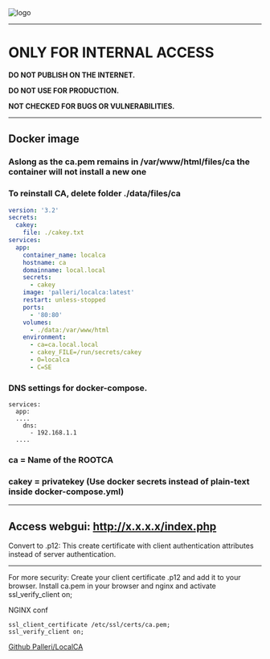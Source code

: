 
<img alt="logo" src="https://i.imgur.com/JwNEO4r.png">

-----------------------------------------------------------------------
# ONLY FOR INTERNAL ACCESS
<b>DO NOT PUBLISH ON THE INTERNET.</b>

<b>DO NOT USE FOR PRODUCTION.</b>

<b>NOT CHECKED FOR BUGS OR VULNERABILITIES.</b>


-----------------------------------------------------------------------
## Docker image
### Aslong as the ca.pem remains in /var/www/html/files/ca the container will not install a new one
### To reinstall CA, delete folder ./data/files/ca

```yml
version: '3.2'
secrets:
  cakey:
    file: ./cakey.txt
services:
  app:
    container_name: localca
    hostname: ca
    domainname: local.local
    secrets:
      - cakey
    image: 'palleri/localca:latest'
    restart: unless-stopped
    ports:
      - '80:80'
    volumes:
      - ./data:/var/www/html
    environment:
      - ca=ca.local.local
      - cakey_FILE=/run/secrets/cakey
      - O=localca
      - C=SE
```

### DNS settings for docker-compose.
```
services:
  app:
  ....
    dns:
      - 192.168.1.1
  ....
```

### ca = Name of the ROOTCA
### cakey = privatekey (Use docker secrets instead of plain-text inside docker-compose.yml)

---------------------
Access webgui: http://x.x.x.x/index.php
---------------------

Convert to .p12:
This create certificate with client authentication attributes instead of server authentication.

---------------------

For more security:
Create your client certificate .p12 and add it to your browser.
Install ca.pem in your browser and nginx and activate ssl_verify_client on; 

NGINX conf
```
ssl_client_certificate /etc/ssl/certs/ca.pem;
ssl_verify_client on;

```


<a href="https://github.com/Palleri/localca-buildv2">Github Palleri/LocalCA</a>



